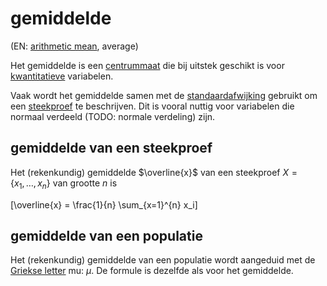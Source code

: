 # gemiddelde

(EN: [arithmetic mean](../en/mean.md), average)

Het gemiddelde is een [centrummaat](centrummaat.md) die bij uitstek geschikt is voor [kwantitatieve](meetniveau.md#kwantitatieve-variabelen) variabelen.

Vaak wordt het gemiddelde samen met de [standaardafwijking](variantie.md#standaardafwijking-van-een-steekproef) gebruikt om een [steekproef](steekproef.md) te beschrijven. Dit is vooral nuttig voor variabelen die normaal verdeeld (TODO: normale verdeling) zijn.

## gemiddelde van een steekproef

Het (rekenkundig) gemiddelde $\overline{x}$ van een steekproef $X = \{x_1, \ldots, x_n\}$ van grootte $n$ is

\[\overline{x} = \frac{1}{n} \sum_{x=1}^{n} x_i\]

## gemiddelde van een populatie

Het (rekenkundig) gemiddelde van een populatie wordt aangeduid met de [Griekse letter](grieks-alfabet.md) mu: $\mu$. De formule is dezelfde als voor het gemiddelde.
